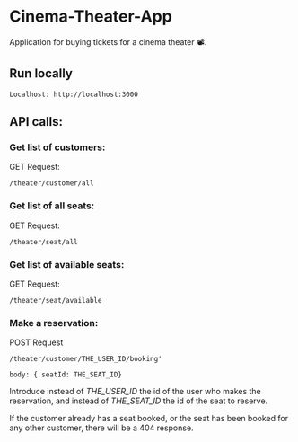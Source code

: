 # Cinema-Theater-App

Application for buying tickets for a cinema theater 📽.

## Run locally

```
Localhost: http://localhost:3000
```

## API calls:

### Get list of customers:

GET Request:

```
/theater/customer/all
```

### Get list of all seats:

GET Request:

```
/theater/seat/all
```

### Get list of available seats:

GET Request:

```
/theater/seat/available
```

### Make a reservation:

POST Request

```
/theater/customer/THE_USER_ID/booking'
```

```
body: { seatId: THE_SEAT_ID}
```

Introduce instead of _THE_USER_ID_ the id of the user who makes the reservation, and instead of _THE_SEAT_ID_ the id of the seat to reserve.

If the customer already has a seat booked, or the seat has been booked for any other customer, there will be a 404 response.
